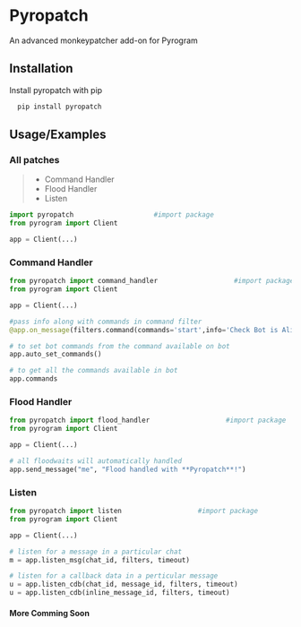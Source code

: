 
# Pyropatch

An advanced monkeypatcher add-on for Pyrogram




## Installation

Install pyropatch with pip

```cmd
  pip install pyropatch
```
    
## Usage/Examples
### All patches
> * Command Handler
> * Flood Handler
> * Listen

```python
import pyropatch                    #import package
from pyrogram import Client

app = Client(...)
```

### Command Handler
```python
from pyropatch import command_handler                   #import package
from pyrogram import Client

app = Client(...)

#pass info along with commands in command filter
@app.on_message(filters.command(commands='start',info='Check Bot is Alive'))

# to set bot commands from the command available on bot
app.auto_set_commands()

# to get all the commands available in bot
app.commands
```
### Flood Handler
```python
from pyropatch import flood_handler                   #import package
from pyrogram import Client

app = Client(...)

# all floodwaits will automatically handled
app.send_message("me", "Flood handled with **Pyropatch**!")

```

### Listen
```python
from pyropatch import listen                   #import package
from pyrogram import Client

app = Client(...)

# listen for a message in a particular chat
m = app.listen_msg(chat_id, filters, timeout)

# listen for a callback data in a perticular message
u = app.listen_cdb(chat_id, message_id, filters, timeout)
u = app.listen_cdb(inline_message_id, filters, timeout)
```

#### More Comming Soon
